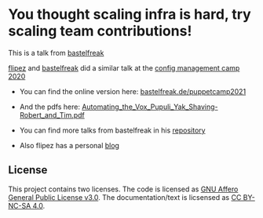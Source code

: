 # You thought scaling infra is hard, try scaling team contributions!

This is a talk from [bastelfreak](https://twitter.com/BastelsBlog)

[flipez](https://twitter.com/Was1NicerDude) and [bastelfreak](https://twitter.com/BastelsBlog) did a similar talk at the [config management camp 2020](https://github.com/bastelfreak/cfgmgmtcamp2020#automating-the-vox-pupuli-yak-shaving)

* You can find the online version here: [bastelfreak.de/puppetcamp2021](https://bastelfreak.de/puppetcamp2021/#1)
* And the pdfs here: [Automating_the_Vox_Pupuli_Yak_Shaving-Robert_and_Tim.pdf](https://github.com/bastelfreak/cfgmgmtcamp2020/blob/master/Automating_the_Vox_Pupuli_Yak_Shaving-Robert_and_Tim.pdf)

* You can find more talks from bastelfreak in his [repository](https://github.com/bastelfreak/talks)
* Also flipez has a personal [blog](https://brauser.io/)

## License

This project contains two licenses. The code is licensed as
[GNU Affero General Public License v3.0](LICENSE). The documentation/text is
licsensed as [CC BY-NC-SA 4.0](LICENSE).
